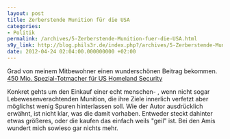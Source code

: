 ```yaml
---
layout: post
title: Zerberstende Munition für die USA
categories:
- Politik
permalink: /archives/5-Zerberstende-Munition-fuer-die-USA.html
s9y_link: http://blog.phils3r.de/index.php?/archives/5-Zerberstende-Munition-fuer-die-USA.html
date: 2012-04-24 02:04:00.000000000 +02:00
---
```

Grad von meinem Mitbewohner einen wunderschönen Beitrag bekommen.
[450 Mio. Spezial-Totmacher für US Homeland Security](http://qpress.de/2012/04/04/450-mio-spezial-totmacher-fur-homeland-security/)

Konkret gehts um den Einkauf einer echt menschen- , wenn nicht sogar Lebewesenverachtenden Munition, die ihre Ziele innerlich verfetzt aber möglichst wenig Spuren hinterlassen soll. Wie der Autor ausdrücklich erwähnt, ist nicht klar, was die damit vorhaben. Entweder steckt dahinter etwas größeres, oder die kaufen das einfach weils "geil" ist.
Bei den Amis wundert mich sowieso gar nichts mehr.
